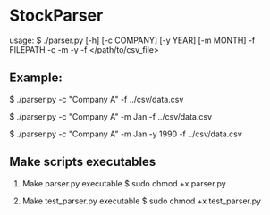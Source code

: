 StockParser
===========

usage:
$ ./parser.py [-h] [-c COMPANY] [-y YEAR] [-m MONTH] -f FILEPATH
-c <company name>
-m <month>
-y <year>
-f </path/to/csv_file>

Example:
--------
$ ./parser.py -c "Company A" -f ../csv/data.csv

$ ./parser.py -c "Company A" -m Jan -f ../csv/data.csv

$ ./parser.py -c "Company A" -m Jan -y 1990 -f ../csv/data.csv


Make scripts executables
------------------------
1. Make parser.py executable
$ sudo chmod +x parser.py

2. Make test_parser.py executable
$ sudo chmod +x test_parser.py
